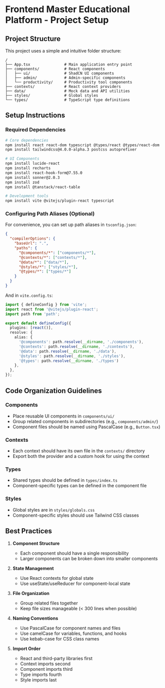# Frontend Master Educational Platform - Project Setup

## Project Structure

This project uses a simple and intuitive folder structure:

```
/
├── App.tsx               # Main application entry point
├── components/           # React components
│   ├── ui/               # ShadCN UI components
│   ├── admin/            # Admin-specific components
│   └── productivity/     # Productivity tool components
├── contexts/             # React context providers
├── data/                 # Mock data and API utilities
├── styles/               # Global styles
└── types/                # TypeScript type definitions
```

## Setup Instructions

### Required Dependencies

```bash
# Core dependencies
npm install react react-dom typescript @types/react @types/react-dom
npm install tailwindcss@4.0.0-alpha.3 postcss autoprefixer

# UI Components
npm install lucide-react
npm install recharts
npm install react-hook-form@7.55.0
npm install sonner@2.0.3
npm install zod
npm install @tanstack/react-table

# Development tools
npm install vite @vitejs/plugin-react typescript
```

### Configuring Path Aliases (Optional)

For convenience, you can set up path aliases in `tsconfig.json`:

```json
{
  "compilerOptions": {
    "baseUrl": ".",
    "paths": {
      "@components/*": ["components/*"],
      "@contexts/*": ["contexts/*"],
      "@data/*": ["data/*"],
      "@styles/*": ["styles/*"],
      "@types/*": ["types/*"]
    }
  }
}
```

And in `vite.config.ts`:

```ts
import { defineConfig } from 'vite';
import react from '@vitejs/plugin-react';
import path from 'path';

export default defineConfig({
  plugins: [react()],
  resolve: {
    alias: {
      '@components': path.resolve(__dirname, './components'),
      '@contexts': path.resolve(__dirname, './contexts'),
      '@data': path.resolve(__dirname, './data'),
      '@styles': path.resolve(__dirname, './styles'),
      '@types': path.resolve(__dirname, './types')
    },
  },
});
```

## Code Organization Guidelines

### Components

- Place reusable UI components in `components/ui/`
- Group related components in subdirectories (e.g., `components/admin/`)
- Component files should be named using PascalCase (e.g., `Button.tsx`)

### Contexts

- Each context should have its own file in the `contexts/` directory
- Export both the provider and a custom hook for using the context

### Types

- Shared types should be defined in `types/index.ts`
- Component-specific types can be defined in the component file

### Styles

- Global styles are in `styles/globals.css`
- Component-specific styles should use Tailwind CSS classes

## Best Practices

1. **Component Structure**
   - Each component should have a single responsibility
   - Larger components can be broken down into smaller components

2. **State Management**
   - Use React contexts for global state
   - Use useState/useReducer for component-local state

3. **File Organization**
   - Group related files together
   - Keep file sizes manageable (< 300 lines when possible)

4. **Naming Conventions**
   - Use PascalCase for component names and files
   - Use camelCase for variables, functions, and hooks
   - Use kebab-case for CSS class names

5. **Import Order**
   - React and third-party libraries first
   - Context imports second
   - Component imports third
   - Type imports fourth
   - Style imports last